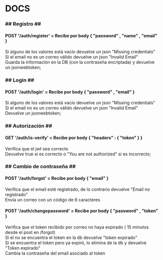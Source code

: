 # DOCS

<div>
    <div><h3>## Registro ##</h3></div>
<div><h4>POST '/auth/register' =  Recibe por body { "password" , "name" , "email" }</h4></div>
<div>Si alguno de los valores está vacío devuelve un json "Missing credentials"</div>
<div>Si el email no es un correo válido devuelve un json "Invalid Email"</div>
<div>Guarda la información en la DB (con la contraseña encriptada) y devuelve un jsonwebtoken;</div>
    </div>
<div>
    <div><h3>## Login ##</h3></div>
<div><h4>POST '/auth/login' = Recibe por body { "password" , "email" }</h4></div>
<div>Si alguno de los valores está vacío devuelve un json "Missing credentials"</div>
<div>Si el email no es un correo válido devuelve un json "Invalid Email"</div>
<div>Devuelve un jsonwebtoken;</div>
  </div>
  <div>
    <div><h3>## Autorización ##</h3></div>
<div><h4>GET '/auth/is-verify' = Recibe por body { "headers" : { "token" } }</h4></div>
<div>Verifica que el jwt sea correcto</div>
<div>Devuelve true si es correcto o "You are not authorized" si es incorrecto;</div>
    </div>
  <div>
    <div><h3 style={{color:"blue"}}>## Cambio de contraseña ##</h3></div>
  <div> <h4>POST '/auth/forgot' = Recibe por body { "email" }</h4></div>
<div>Verifica que el email esté registrado, de lo contrario devuelve "Email no registrado"</div>
<div>Envía un correo con un código de 6 caracteres</div>
  </div>
    <div>
<div><h4>POST '/auth/changepassword' = Recibe por body { "password" , "token" }</h4></div>
<div>Verifica que el token recibido por correo no haya expirado ( 15 minutos desde el post en /forgot)</div>
<div>Si el no se encuentra el token en la db devuelve "token expirado"</div>
<div>Si se encuentra el token pero ya expiró, lo elimina de la db y devuelve "Token expirado"</div>
<div>Cambia la contraseña del email asociado al token</div>
</div>
